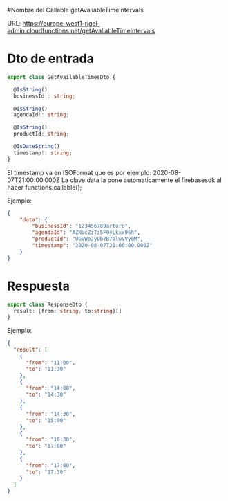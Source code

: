 #Nombre del Callable
getAvaliableTimeIntervals

URL: https://europe-west1-rigel-admin.cloudfunctions.net/getAvaliableTimeIntervals



# Dto de entrada
```ts
export class GetAvailableTimesDto {

  @IsString()
  businessId!: string;

  @IsString()
  agendaId!: string;

  @IsString()
  productId: string;

  @IsDateString()
  timestamp!: string;
}

```

El timestamp va en ISOFormat que es por ejemplo: 2020-08-07T21:00:00.000Z
La clave data la pone automaticamente el firebasesdk al hacer functions.callable();

Ejemplo:
```json
{
	"data": {
		"businessId": "123456789arturo",
		"agendaId": "AZNVcZzTz5F9yLkxx96h",
		"productId": "UGVWoJyUb7B7alwVVy0M",
		"timestamp": "2020-08-07T21:00:00.000Z"
	}
}
```

# Respuesta

```ts
export class ResponseDto {
  result: {from: string, to:string}[]
}

```

Ejemplo:

````json
{
  "result": [
    {
      "from": "11:00",
      "to": "11:30"
    },
    {
      "from": "14:00",
      "to": "14:30"
    },
    {
      "from": "14:30",
      "to": "15:00"
    },
    {
      "from": "16:30",
      "to": "17:00"
    },
    {
      "from": "17:00",
      "to": "17:30"
    }
  ]
}
````

